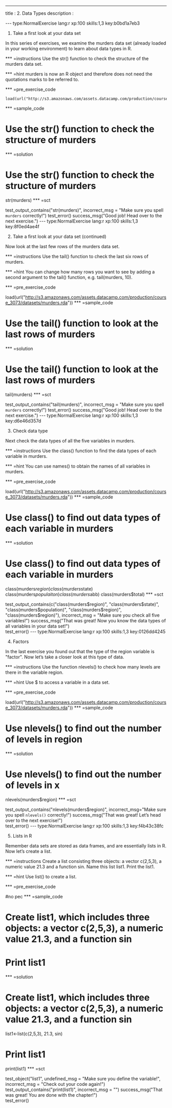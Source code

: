 ---
title       : 2. Data Types
description :

--- type:NormalExercise lang:r xp:100 skills:1,3 key:b0bd1a7eb3

1. Take a first look at your data set

In this series of exercises, we examine the murders data set (already loaded in your working environment) to learn about data types in R.

*** =instructions Use the str() function to check the structure of the murders data set.

*** =hint murders is now an R object and therefore does not need the quotations marks to be referred to.

*** =pre_exercise_code
```{r}
load(url("http://s3.amazonaws.com/assets.datacamp.com/production/course_3073/datasets/murders.rda"))
```
*** =sample_code

# Use the str() function to check the structure of murders

*** =solution

# Use the str() function to check the structure of murders
str(murders)
*** =sct

test_output_contains("str(murders)",
            incorrect_msg = "Make sure you spell `murders` correctly!")
test_error()
success_msg("Good job! Head over to the next exercise.")
--- type:NormalExercise lang:r xp:100 skills:1,3 key:8f0ed4ae4f

2. Take a first look at your data set (continued)

Now look at the last few rows of the murders data set.

*** =instructions Use the tail() function to check the last six rows of murders.

*** =hint You can change how many rows you want to see by adding a second argument to the tail() function, e.g. tail(murders, 10).

*** =pre_exercise_code

load(url("http://s3.amazonaws.com/assets.datacamp.com/production/course_3073/datasets/murders.rda"))
*** =sample_code

# Use the tail() function to look at the last rows of murders

*** =solution

# Use the tail() function to look at the last rows of murders
tail(murders)
*** =sct

test_output_contains("tail(murders)",
            incorrect_msg = "Make sure you spell `murders` correctly!")
test_error()
success_msg("Good job! Head over to the next exercise.")
--- type:NormalExercise lang:r xp:100 skills:1,3 key:d6e46d357d

3. Check data type

Next check the data types of all the five variables in murders.

*** =instructions Use the class() function to find the data types of each variable in murders.

*** =hint You can use names() to obtain the names of all variables in murders.

*** =pre_exercise_code

load(url("http://s3.amazonaws.com/assets.datacamp.com/production/course_3073/datasets/murders.rda"))
*** =sample_code

# Use class() to find out data types of each variable in murders

*** =solution

# Use class() to find out data types of each variable in murders
class(murders$region)
class(murders$state)
class(murders$populaiton)
class(murders$abb)
class(murders$total)
*** =sct

test_output_contains(c("class(murders$region)", "class(murders$state)", "class(murders$population)",
                       "class(murders$region)", "class(murders$region)"),
                       incorrect_msg = "Make sure you check all five variables!")
success_msg("That was great! Now you know the data types of all variables in your data set!")  
test_error()
--- type:NormalExercise lang:r xp:100 skills:1,3 key:0126dd4245

4. Factors

In the last exercise you found out that the type of the region variable is "factor". Now let’s take a closer look at this type of data.

*** =instructions Use the function nlevels() to check how many levels are there in the variable region.

*** =hint Use $ to access a variable in a data set.

*** =pre_exercise_code

load(url("http://s3.amazonaws.com/assets.datacamp.com/production/course_3073/datasets/murders.rda"))
*** =sample_code

# Use nlevels() to find out the number of levels in region

*** =solution

# Use nlevels() to find out the number of levels in x
nlevels(murders$region)
*** =sct

test_output_contains("nlevels(murders$region)", incorrect_msg="Make sure you spell `nlevels()` correctly!")
success_msg("That was great! Let’s head over to the next exercise!")  
test_error()
--- type:NormalExercise lang:r xp:100 skills:1,3 key:f4b43c38fc

5. Lists in R

Remember data sets are stored as data frames, and are essentially lists in R. Now let’s create a list.

*** =instructions Create a list consisting three objects: a vector c(2,5,3), a numeric value $21.3$ and a function sin. Name this list list1. Print the list1.

*** =hint Use list() to create a list.

*** =pre_exercise_code

#no pec
*** =sample_code

# Create list1, which includes three objects: a vector c(2,5,3), a numeric value 21.3, and a function sin


# Print list1

*** =solution

# Create list1, which includes three objects: a vector c(2,5,3), a numeric value 21.3, and a function sin
list1<-list(c(2,5,3), 21.3, sin)

# Print list1
print(list1)
*** =sct

test_object("list1", undefined_msg = "Make sure you define the variable!", incorrect_msg = "Check out your code again!")
test_output_contains("print(list1)", incorrect_msg = "")
success_msg("That was great! You are done with the chapter!")  
test_error()
